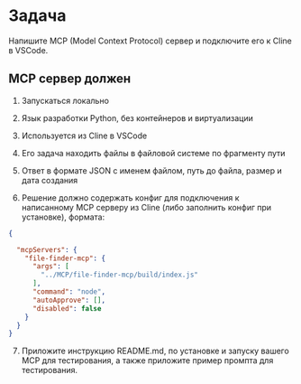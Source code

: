 # Задача

Напишите MCP (Model Context Protocol) сервер и подключите его к Cline в VSCode.

## MCP сервер должен

1. Запускаться локально

2. Язык разработки Python, без контейнеров и виртуализации

3. Используется из Cline в VSCode

4. Его задача находить файлы в файловой системе по фрагменту пути

5. Ответ в формате JSON с именем файлом, путь до файла, размер и дата создания

6. Решение должно содержать конфиг для подключения к написанному MCP серверу из Cline (либо заполнить конфиг при установке), формата:


```json
{

  "mcpServers": {
    "file-finder-mcp": {
      "args": [
        "../MCP/file-finder-mcp/build/index.js"
      ],
      "command": "node",
      "autoApprove": [],
      "disabled": false
    }
  }
}
```


7. Приложите инструкцию README.md, по установке и запуску вашего MCP для тестирования, а также приложите пример промпта для тестирования.